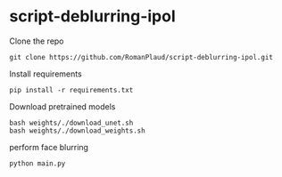 # script-deblurring-ipol

Clone the repo
```
git clone https://github.com/RomanPlaud/script-deblurring-ipol.git
```

Install requirements
```
pip install -r requirements.txt
```
Download pretrained models
```
bash weights/./download_unet.sh
bash weights/./download_weights.sh

```
perform face blurring 
```
python main.py 
```
